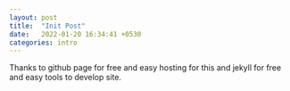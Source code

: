```yaml
---
layout: post
title:  "Init Post"
date:   2022-01-20 16:34:41 +0530
categories: intro
---
```

Thanks to github page for free and easy hosting for this and jekyll for 
free and easy tools to develop site.